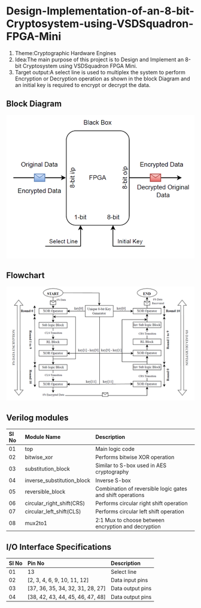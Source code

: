 # Design-Implementation-of-an-8-bit-Cryptosystem-using-VSDSquadron-FPGA-Mini
1. Theme:Cryptographic Hardware Engines
2. Idea:The main purpose of this project is to Design and Implement an 8-bit Cryptosystem using VSDSquadron FPGA Mini.
3. Target output:A select line is used to multiplex the system to perform Encryption or Decryption operation as shown in the block Diagram and an initial key is required to encrypt or decrypt the data.

## Block Diagram
<img src="docs/block_diagram.png" width="600"/>

## Flowchart
<img src="docs/flowchart.png" width="600"/>

## Verilog modules
| Sl No | Module Name               | Description                                           |
|:------|:--------------------------|:------------------------------------------------------|
| 01    | top                       | Main logic code                                       |
| 02    | bitwise_xor               | Performs bitwise XOR operation                        |
| 03    | substitution_block        | Similar to S-box used in AES cryptography             |
| 04    | inverse_substitution_block| Inverse S-box                                         |
| 05    | reversible_block          | Combination of reversible logic gates and shift operations |
| 06    | circular_right_shift(CRS) | Performs circular right shift operation               |
| 07    | circular_left_shift(CLS)  | Performs circular left shift operation                |
| 08    | mux2to1                   | 2:1 Mux to choose between encryption and decryption   |

## I/O Interface Specifications
| Sl No | Pin No                           | Description           |
|:------|:----------------------------------|:----------------------|
| 01    | 13                                | Select line           |
| 02    | [2, 3, 4, 6, 9, 10, 11, 12]       | Data input pins       |
| 03    | [37, 36, 35, 34, 32, 31, 28, 27]  | Data output pins      |
| 04    | [38, 42, 43, 44, 45, 46, 47, 48]  | Data output pins      |
